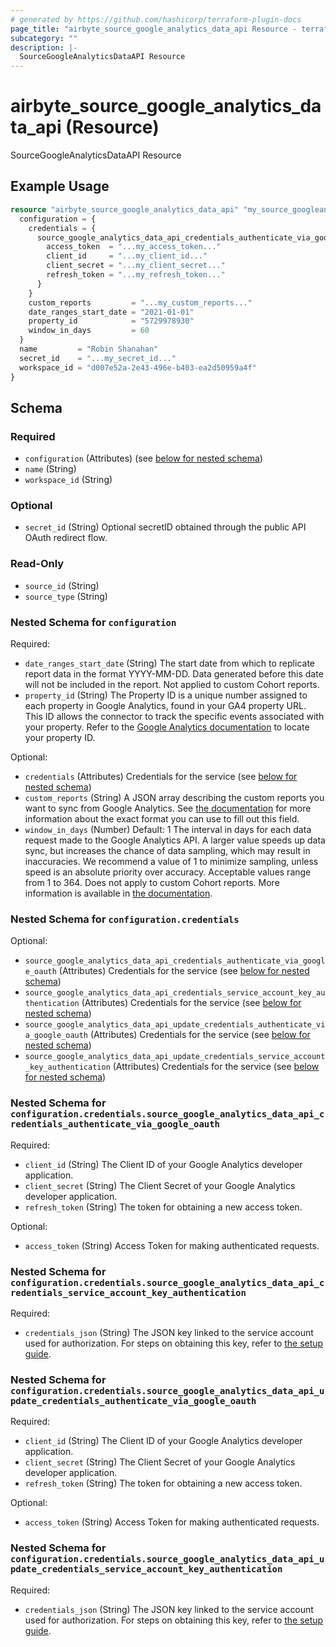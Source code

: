 ```yaml
---
# generated by https://github.com/hashicorp/terraform-plugin-docs
page_title: "airbyte_source_google_analytics_data_api Resource - terraform-provider-airbyte"
subcategory: ""
description: |-
  SourceGoogleAnalyticsDataAPI Resource
---
```


# airbyte_source_google_analytics_data_api (Resource)

SourceGoogleAnalyticsDataAPI Resource

## Example Usage

```terraform
resource "airbyte_source_google_analytics_data_api" "my_source_googleanalyticsdataapi" {
  configuration = {
    credentials = {
      source_google_analytics_data_api_credentials_authenticate_via_google_oauth = {
        access_token  = "...my_access_token..."
        client_id     = "...my_client_id..."
        client_secret = "...my_client_secret..."
        refresh_token = "...my_refresh_token..."
      }
    }
    custom_reports         = "...my_custom_reports..."
    date_ranges_start_date = "2021-01-01"
    property_id            = "5729978930"
    window_in_days         = 60
  }
  name         = "Robin Shanahan"
  secret_id    = "...my_secret_id..."
  workspace_id = "d007e52a-2e43-496e-b403-ea2d50959a4f"
}
```

<!-- schema generated by tfplugindocs -->
## Schema

### Required

- `configuration` (Attributes) (see [below for nested schema](#nestedatt--configuration))
- `name` (String)
- `workspace_id` (String)

### Optional

- `secret_id` (String) Optional secretID obtained through the public API OAuth redirect flow.

### Read-Only

- `source_id` (String)
- `source_type` (String)

<a id="nestedatt--configuration"></a>
### Nested Schema for `configuration`

Required:

- `date_ranges_start_date` (String) The start date from which to replicate report data in the format YYYY-MM-DD. Data generated before this date will not be included in the report. Not applied to custom Cohort reports.
- `property_id` (String) The Property ID is a unique number assigned to each property in Google Analytics, found in your GA4 property URL. This ID allows the connector to track the specific events associated with your property. Refer to the <a href='https://developers.google.com/analytics/devguides/reporting/data/v1/property-id#what_is_my_property_id'>Google Analytics documentation</a> to locate your property ID.

Optional:

- `credentials` (Attributes) Credentials for the service (see [below for nested schema](#nestedatt--configuration--credentials))
- `custom_reports` (String) A JSON array describing the custom reports you want to sync from Google Analytics. See <a href="https://docs.airbyte.com/integrations/sources/google-analytics-data-api/#custom-reports">the documentation</a> for more information about the exact format you can use to fill out this field.
- `window_in_days` (Number) Default: 1
The interval in days for each data request made to the Google Analytics API. A larger value speeds up data sync, but increases the chance of data sampling, which may result in inaccuracies. We recommend a value of 1 to minimize sampling, unless speed is an absolute priority over accuracy. Acceptable values range from 1 to 364. Does not apply to custom Cohort reports. More information is available in <a href="https://docs.airbyte.com/integrations/sources/google-analytics-data-api">the documentation</a>.

<a id="nestedatt--configuration--credentials"></a>
### Nested Schema for `configuration.credentials`

Optional:

- `source_google_analytics_data_api_credentials_authenticate_via_google_oauth` (Attributes) Credentials for the service (see [below for nested schema](#nestedatt--configuration--credentials--source_google_analytics_data_api_credentials_authenticate_via_google_oauth))
- `source_google_analytics_data_api_credentials_service_account_key_authentication` (Attributes) Credentials for the service (see [below for nested schema](#nestedatt--configuration--credentials--source_google_analytics_data_api_credentials_service_account_key_authentication))
- `source_google_analytics_data_api_update_credentials_authenticate_via_google_oauth` (Attributes) Credentials for the service (see [below for nested schema](#nestedatt--configuration--credentials--source_google_analytics_data_api_update_credentials_authenticate_via_google_oauth))
- `source_google_analytics_data_api_update_credentials_service_account_key_authentication` (Attributes) Credentials for the service (see [below for nested schema](#nestedatt--configuration--credentials--source_google_analytics_data_api_update_credentials_service_account_key_authentication))

<a id="nestedatt--configuration--credentials--source_google_analytics_data_api_credentials_authenticate_via_google_oauth"></a>
### Nested Schema for `configuration.credentials.source_google_analytics_data_api_credentials_authenticate_via_google_oauth`

Required:

- `client_id` (String) The Client ID of your Google Analytics developer application.
- `client_secret` (String) The Client Secret of your Google Analytics developer application.
- `refresh_token` (String) The token for obtaining a new access token.

Optional:

- `access_token` (String) Access Token for making authenticated requests.


<a id="nestedatt--configuration--credentials--source_google_analytics_data_api_credentials_service_account_key_authentication"></a>
### Nested Schema for `configuration.credentials.source_google_analytics_data_api_credentials_service_account_key_authentication`

Required:

- `credentials_json` (String) The JSON key linked to the service account used for authorization. For steps on obtaining this key, refer to <a href="https://docs.airbyte.com/integrations/sources/google-analytics-data-api/#setup-guide">the setup guide</a>.


<a id="nestedatt--configuration--credentials--source_google_analytics_data_api_update_credentials_authenticate_via_google_oauth"></a>
### Nested Schema for `configuration.credentials.source_google_analytics_data_api_update_credentials_authenticate_via_google_oauth`

Required:

- `client_id` (String) The Client ID of your Google Analytics developer application.
- `client_secret` (String) The Client Secret of your Google Analytics developer application.
- `refresh_token` (String) The token for obtaining a new access token.

Optional:

- `access_token` (String) Access Token for making authenticated requests.


<a id="nestedatt--configuration--credentials--source_google_analytics_data_api_update_credentials_service_account_key_authentication"></a>
### Nested Schema for `configuration.credentials.source_google_analytics_data_api_update_credentials_service_account_key_authentication`

Required:

- `credentials_json` (String) The JSON key linked to the service account used for authorization. For steps on obtaining this key, refer to <a href="https://docs.airbyte.com/integrations/sources/google-analytics-data-api/#setup-guide">the setup guide</a>.


